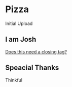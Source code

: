 <h1>Pizza</h1>

<p>Initial Upload</p>

<h2>I am Josh</h2>

<a href = "https://github.com/JoshuaSorby">Does this need a closing tag?</a>

<h2>Speacial Thanks</h2>

<p>Thinkful</p>
